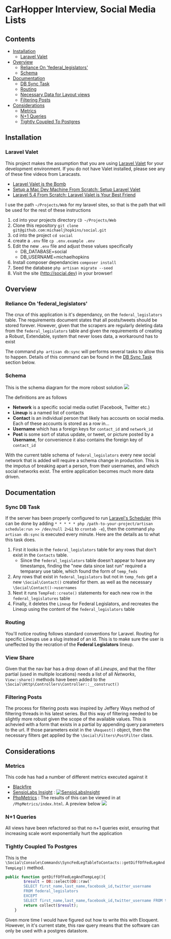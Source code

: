 # CarHopper Interview, Social Media Lists

## Contents
- [Installation](#Installation)
    - [Laravel Valet](#valet)
- [Overview](#Overview)
   - [Reliance On 'federal_legislators'](#Reliance)
   - [Schema](#Schema)
- [Documentation](#Documentation)
   - [DB Sync Task](#DBSyncTask)
   - [Routing](#Routing)
   - [Necessary Data for Layout views](#viewshare)
   - [Filtering Posts](#FilteringPosts)
- [Considerations](#Considerations)
   - [Metrics](#Metrics)
   - [N+1 Queries](#N1Queries)
   - [Tightly Coupled To Postgres](#Coupling)

<a name="Installation"></a>
## Installation
<a name="Valet"></a>
### Laravel Valet

This project makes the assumption that you are using [Laravel Valet](https://laravel.com/docs/5.4/valet) for your development environment. If you do not have Valet installed, please see any of these fine videos from Laracasts.

- [Laravel Valet is the Bomb](https://laracasts.com/lessons/laravel-valet-is-the-bomb)
- [Setup a Mac Dev Machine From Scratch: Setup Laravel Valet](https://laracasts.com/series/setup-a-mac-dev-machine-from-scratch/episodes/10)
- [Laravel 5.4 From Scratch: Laravel Valet is Your Best Friend](https://laracasts.com/series/laravel-from-scratch-2017/episodes/3)


I use the path `~/Projects/Web` for my laravel sites, so that is the path that will be used for the rest of these instructions

1. cd into your projects directory `CD ~/Projects/Web`
2. Clone this repository `git clone git@github.com:michaeljhopkins/social.git`
3. cd into the project `cd social`
4. create a `.env` file `cp .env.example .env`
5. Edit the new `.env` file and adjust these values specifically
   - DB_DATABASE=social
   - DB_USERNAME=michaelhopkins
6. Install composer dependancies `composer install`
7. Seed the database `php artisan migrate --seed`
8. Visit the site (http://social.dev) in your browser!


<a name="Overview"></a>
## Overview
<a name="Reliance"></a>
### Reliance On 'federal_legislators'

The crux of this application is it's dependancy, on the `federal_legislators` table. The requirements document states that all posts/tweets should be stored forever. However, given that the scrapers are regularly deleting data from the `federal_legislators` table and given the requirements of creating a Robust, Extendable, system that never loses data, a workaround has to exist

The command `php artisan db:sync` will performs several tasks to allow this to happen. Details of this command can be found in the [DB Sync Task](#DBSyncTask) section below.

<a name="Schema"></a>
### Schema

This is the schema diagram for the more robost solution
![](http://i.imgur.com/ybtnHSm.png
)

The definitions are as follows
- **Network** is a specific social media outlet (Facebook, Twitter etc.)
- **Lineup** is a named list of contacts
- **Contact** is an individual person that likely has accounts on social media. Each of these accounts is stored as a row in...
- **Username** which has a foreign keys for `contact_id` and `network_id`
- **Post** is some sort of status update, or tweet, or picture posted by a **Username**, for convenience it also contains the foreign key of `contact_id`

With the current table schema of `federal_legislators` every new social network that is added will require a schema change in production. This is the impotus of breaking apart a person, from their usernames, and which social networks exist. The entire application becomes much more data driven.

<a name="Documentation"></a>
## Documentation

<a name="DBSyncTask"></a>
### Sync DB Task

If the server has been properly configured to run [Laravel's Scheduler](https://laravel.com/docs/5.4/scheduling) (this can be done by adding `* * * * * php /path-to-your-project/artisan schedule:run >> /dev/null 2>&1` to `crontab -e`), then the command `php artisan db:sync` is executed every minute. Here are the details as to what this task does.

1. First it looks in the `federal_legislators` table for any rows that don't exist in the `Contacts` table.
   - Since the `federal_legislators` table doesn't appear to have any timestamps, finding the "new data since last run" required a temparary use table, which found the form of `temp_feds`
2. Any rows that exist in `federal_legislators` but not in `temp_feds` get a new `\Social\Contact()` created for them. as well as the necessary `\Social\Contact()->usernames`
3. Next it runs `TempFed::create()` statements for each new row in the `federal_legislatures` table
4. Finally, it deletes the `Lineup` for Federal Legislators, and recreates the Lineup using the content of the `federal_legislators` table

<a name="Routing"></a>
### Routing

You'll notice routing follows standard conventions for Laravel. Routing for specific Lineups use a slug instead of an id. This is to make sure the user is uneffected by the recration of the **Federal Legislators** lineup.

<a name="viewshare"></a>
### View Share
Given that the nav bar has a drop down of all *Lineups*, and that the filter partial (used in multiple locations) needs a list of all *Networks*, `View::share()` methods have been added to the `\Social\Http\Controllers\Controller::__construct()`

<a name="FilteringPosts"></a>
### Filtering Posts

The process for filtering posts was inspired by Jeffery Ways method of filtering threads in his latest series. But this way of filtering needed to be slightly more robust given the scope of the available values. This is achevied with a form that exists in a partial by appending query parameters to the url. If those parameters exist in the `\Request()` object, then the necessary filters get applied by the `\Social\Filters\PostFilter` class.

<a name="Considerations"></a>
## Considerations

<a name="Metrics"></a>
### Metrics

This code has had a number of different metrics executed against it
- [Blackfire](https://blackfire.io/profiles/5d2d48af-f4ad-4f44-bb37-fbce0d0db360/graph)
- [SensioLabs Insight](https://insight.sensiolabs.com/projects/e64ccbab-447a-4ed0-8506-9eae666ce0bf) : [![SensioLabsInsight](https://insight.sensiolabs.com/projects/e64ccbab-447a-4ed0-8506-9eae666ce0bf/small.png)](https://insight.sensiolabs.com/projects/e64ccbab-447a-4ed0-8506-9eae666ce0bf)
- [PhpMetrics](http://www.phpmetrics.org/) : The results of this can be viewed in at `/PhpMetrics/index.html`. A preview below
![](http://i.imgur.com/RIj2Wc9.png)


<a name="N1Queries"></a>
### N+1 Queries
All views have been refactored so that no n+1 queries exist, ensuring that increasing scale wont exponentially hurt the application

<a name="Coupling"></a>
### Tightly Coupled To Postgres
This is the `\Social\Console\Commands\SyncFedLegTableToContacts::getDiffOfFedLegAndTempLeg()` method.
```php
public function getDiffOfFedLegAndTempLeg(){
        $result = DB::select(DB::raw('
        SELECT first_name,last_name,facebook_id,twitter_username 
        FROM federal_legislators 
        EXCEPT 
        SELECT first_name,last_name,facebook_id,twitter_username FROM temp_feds'));
        return collect($result);
    }
```
Given more time I would have figured out how to write this with Eloquent. However, in it's current state, this raw query means that the software can only be used with a postgres datastore.